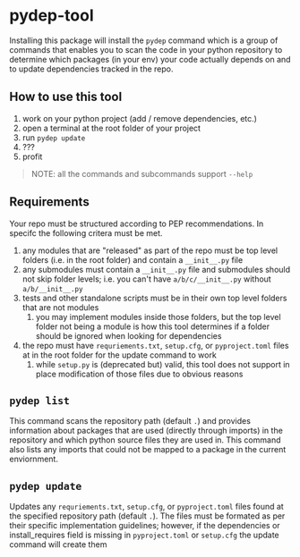 # pydep-tool

Installing this package will install the `pydep` command which is a group of commands that enables
you to scan the code in your python repository to determine which packages (in your env) your code
actually depends on and to update dependencies tracked in the repo.

## How to use this tool

1. work on your python project (add / remove dependencies, etc.)
2. open a terminal at the root folder of your project
3. run `pydep update`
5. ???
6. profit

> NOTE: all the commands and subcommands support `--help`

## Requirements

Your repo must be structured according to PEP recommendations. In specifc the following critera must
be met.

1. any modules that are "released" as part of the repo must be top level folders (i.e. in the root
   folder) and contain a `__init__.py` file
2. any submodules must contain a `__init__.py` file and submodules should not skip folder levels;
   i.e. you can't have `a/b/c/__init__.py` without `a/b/__init__.py`
3. tests and other standalone scripts must be in their own top level folders that are not modules
   1. you may implement modules inside those folders, but the top level folder not being a module
      is how this tool determines if a folder should be ignored when looking for dependencies
4. the repo must have `requriements.txt`, `setup.cfg`, or `pyproject.toml` files at in
   the root folder for the update command to work
   1. while `setup.py` is (deprecated but) valid, this tool does not support in place modification
      of those files due to obvious reasons

## `pydep list`

This command scans the repository path (default `.`) and provides information about packages that
are used (directly through imports) in the repository and which python source files they are used
in. This command also lists any imports that could not be mapped to a package in the current
enviornment.

## `pydep update`

Updates any `requriements.txt`, `setup.cfg`, or `pyproject.toml` files found at the specified
repository path (default `.`). The files must be formated as per their specific implementation
guidelines; however, if the dependencies or install_requires field is missing in `pyproject.toml` or
`setup.cfg` the update command will create them
